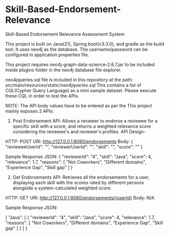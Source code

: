 # Skill-Based-Endorsement-Relevance
Skill-Based Endorsement Relevance Assessment System


This project is built on Java(21), Spring boot(v3.3.0), and gradle as the build tool. It uses neo4j as the database.
The username/password can be configured in application.properties file.

This project requires neo4j-graph-data-science-2.6.7.jar to be included inside plugins folder in the neo4j database file explorer.

neo4jqueries.sql file is included in this repository at the path: src/main/resources/static/neo4jqueries.sql
This contains a list of CQL(Cypher Query Language) as a mini sample dataset. Please execute these CQL in order to test the APIs.

NOTE: The API body values have to be entered as per the 
This project mainly exposes 2 APIs:

1) Post Endorsement API: Allows a reviewer to endorse a reviewee for a specific skill with a score, and returns a weighted relevance score considering the reviewee's and reviewer's profiles.
API Design-

HTTP: POST
URI: http://127.0.0.1:8080/endorsements
Body: 
{
    "revieweeUserId": "",
    "reviewerUserId": "",
    "skill": "",
    "score": ""
}

Sample Response JSON:
{
    "reviewerId": "4",
    "skill": "Java",
    "score": 4,
    "relevance": 1.7,
    "reasons": [
        "Not Coworkers",
        "Different domains",
        "Experience Gap",
        "Skill gap"
    ]
}





2) Get Endorsements API: Retrieves all the endorsements for a user, displaying each skill with the scores rated by different persons alongside a system-calculated weighted score.

HTTP: GET
URI: http://127.0.0.1:8080/endorsements/{userId}
Body: N/A

Sample Response JSON:

{
    "Java": [
        {
            "reviewerId": "4",
            "skill": "Java",
            "score": 4,
            "relevance": 1.7,
            "reasons": [
                "Not Coworkers",
                "Different domains",
                "Experience Gap",
                "Skill gap"
            ]
        }
    ]
}
   
